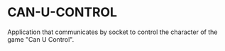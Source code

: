# CAN-U-CONTROL
Application that communicates by socket to control the character of the game "Can U Control".
